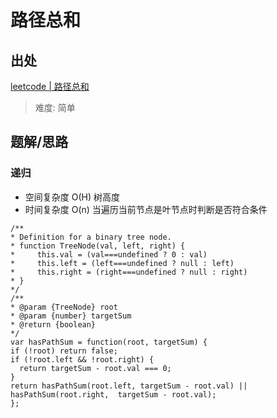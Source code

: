 # 路径总和

## 出处

[leetcode | 路径总和](https://leetcode-cn.com/problems/path-sum/)

> 难度: 简单

## 题解/思路

### 递归

- 空间复杂度 O(H) 树高度
- 时间复杂度 O(n)
  当遍历当前节点是叶节点时判断是否符合条件

```
/**
* Definition for a binary tree node.
* function TreeNode(val, left, right) {
*     this.val = (val===undefined ? 0 : val)
*     this.left = (left===undefined ? null : left)
*     this.right = (right===undefined ? null : right)
* }
*/
/**
* @param {TreeNode} root
* @param {number} targetSum
* @return {boolean}
*/
var hasPathSum = function(root, targetSum) {
if (!root) return false;
if (!root.left && !root.right) {
  return targetSum - root.val === 0;
}
return hasPathSum(root.left, targetSum - root.val) || hasPathSum(root.right,  targetSum - root.val);
};
```
